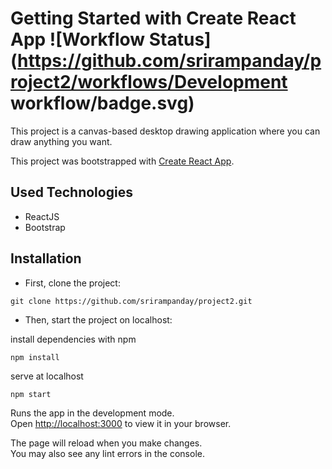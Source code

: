 # Getting Started with Create React App   ![Workflow Status](https://github.com/srirampanday/project2/workflows/Development workflow/badge.svg)

This project is a canvas-based desktop drawing application where you can draw anything you want.

This project was bootstrapped with [Create React App](https://github.com/facebook/create-react-app).

## Used Technologies
* ReactJS
* Bootstrap

## Installation
* First, clone the project:

```
git clone https://github.com/srirampanday/project2.git
```
  
* Then, start the project on localhost:

install dependencies with npm

```
npm install
```

serve at localhost

```
npm start
```

Runs the app in the development mode.\
Open [http://localhost:3000](http://localhost:3000) to view it in your browser.

The page will reload when you make changes.\
You may also see any lint errors in the console.



